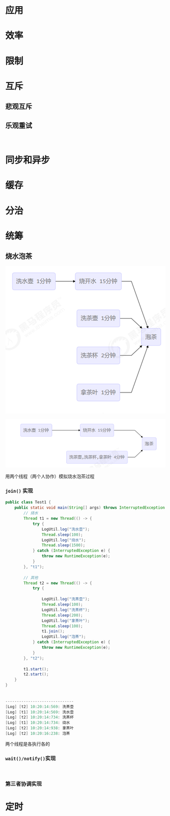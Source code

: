 # 应用

# 效率

# 限制

# 互斥

## 悲观互斥

## 乐观重试

‍

# 同步和异步

# 缓存

# 分治

# 统筹

## 烧水泡茶

![image](assets/image-20250715100116-p4yvdxp.png)

![image](assets/image-20250715100110-59zfere.png)

用两个线程（两个人协作）模拟烧水泡茶过程

### `join()`​ 实现

```java
public class Test1 {
    public static void main(String[] args) throws InterruptedException {
        // 烧水
        Thread t1 = new Thread(() -> {
            try {
                LogUtil.log("洗水壶");
                Thread.sleep(100);
                LogUtil.log("烧水");
                Thread.sleep(1500);
            } catch (InterruptedException e) {
                throw new RuntimeException(e);
            }
        }, "t1");

        // 其他
        Thread t2 = new Thread(() -> {
            try {

                LogUtil.log("洗茶壶");
                Thread.sleep(100);
                LogUtil.log("洗茶杯");
                Thread.sleep(200);
                LogUtil.log("拿茶叶");
                Thread.sleep(100);
                t1.join();
                LogUtil.log("泡茶");
            } catch (InterruptedException e) {
                throw new RuntimeException(e);
            }
        }, "t2");

        t1.start();
        t2.start();
    }
}


------------------------------
[Log] [t2] 10:20:14:569: 洗茶壶
[Log] [t1] 10:20:14:569: 洗水壶
[Log] [t2] 10:20:14:734: 洗茶杯
[Log] [t1] 10:20:14:734: 烧水
[Log] [t2] 10:20:14:938: 拿茶叶
[Log] [t2] 10:20:16:238: 泡茶
```

两个线程是各执行各的

### `wait()/notify()`​实现

‍

### 第三者协调实现

# 定时
